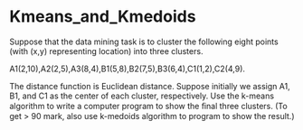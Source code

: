 # Kmeans_and_Kmedoids
Suppose that the data mining task is to cluster the following eight points (with (x,y) representing location) into three clusters.

A1(2,10),A2(2,5),A3(8,4),B1(5,8),B2(7,5),B3(6,4),C1(1,2),C2(4,9).

The distance function is Euclidean distance. Suppose initially we assign A1, B1, and C1 as the center of each cluster, respectively. Use the k-means algorithm to write a computer program to show the ﬁnal three clusters. (To get > 90 mark, also use k-medoids algorithm to program to show the result.)
